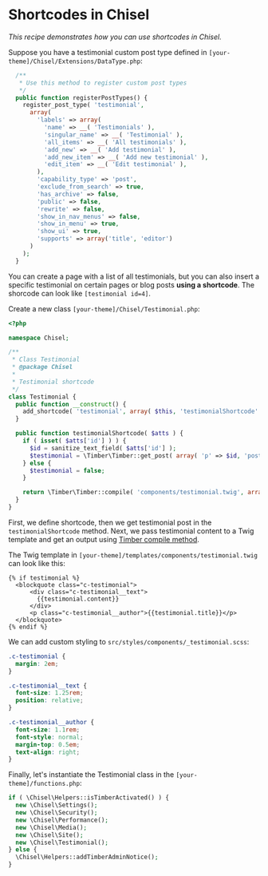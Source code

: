 # Shortcodes in Chisel

_This recipe demonstrates how you can use shortcodes in Chisel._

Suppose you have a testimonial custom post type defined in `[your-theme]/Chisel/Extensions/DataType.php`:

```php
  /**
   * Use this method to register custom post types
   */
  public function registerPostTypes() {
    register_post_type( 'testimonial',
      array(
        'labels' => array(
          'name' => __( 'Testimonials' ),
          'singular_name' => __( 'Testimonial' ),
          'all_items' => __( 'All testimonials' ),
          'add_new' => __( 'Add testimonial' ),
          'add_new_item' => __( 'Add new testimonial' ),
          'edit_item' => __( 'Edit testimonial' ),
        ),
        'capability_type' => 'post',
        'exclude_from_search' => true,
        'has_archive' => false,
        'public' => false,
        'rewrite' => false,
        'show_in_nav_menus' => false,
        'show_in_menu' => true,
        'show_ui' => true,
        'supports' => array('title', 'editor')
      )
    );
  }
```

You can create a page with a list of all testimonials, but you can also insert a specific testimonial on certain pages or blog posts **using a shortcode**. The shorcode can look like `[testimonial id=4]`.

Create a new class `[your-theme]/Chisel/Testimonial.php`:

```php
<?php

namespace Chisel;

/**
 * Class Testimonial
 * @package Chisel
 *
 * Testimonial shortcode
 */
class Testimonial {
  public function __construct() {
    add_shortcode( 'testimonial', array( $this, 'testimonialShortcode' ) );
  }

  public function testimonialShortcode( $atts ) {
    if ( isset( $atts['id'] ) ) {
      $id = sanitize_text_field( $atts['id'] );
      $testimonial = \Timber\Timber::get_post( array( 'p' => $id, 'post_type' => 'testimonial' ) );
    } else {
      $testimonial = false;
    }

    return \Timber\Timber::compile( 'components/testimonial.twig', array( 'testimonial' => $testimonial ));
  }
}
```

First, we define shortcode, then we get testimonial post in the `testimonialShortcode` method. Next, we pass testimonial content to a Twig template and get an output using [Timber compile method](https://timber.github.io/docs/reference/timber/#compile).

The Twig template in `[your-theme]/templates/components/testimonial.twig` can look like this:

```twig
{% if testimonial %}
  <blockquote class="c-testimonial">
      <div class="c-testimonial__text">
        {{testimonial.content}}
      </div>
      <p class="c-testimonial__author">{{testimonial.title}}</p>
  </blockquote>
{% endif %}
```

We can add custom styling to `src/styles/components/_testimonial.scss`:

```css
.c-testimonial {
  margin: 2em;
}

.c-testimonial__text {
  font-size: 1.25rem;
  position: relative;
}

.c-testimonial__author {
  font-size: 1.1rem;
  font-style: normal;
  margin-top: 0.5em;
  text-align: right;
}
```

Finally, let's instantiate the Testimonial class in the `[your-theme]/functions.php`:

```php
if ( \Chisel\Helpers::isTimberActivated() ) {
  new \Chisel\Settings();
  new \Chisel\Security();
  new \Chisel\Performance();
  new \Chisel\Media();
  new \Chisel\Site();
  new \Chisel\Testimonial();
} else {
  \Chisel\Helpers::addTimberAdminNotice();
}
```
